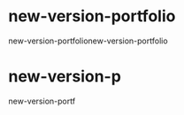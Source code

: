 # new-version-portfolio
new-version-portfolionew-version-portfolio
# new-version-p
new-version-portf
